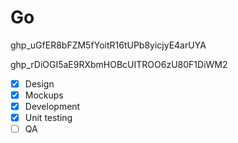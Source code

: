 # Go

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

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


- [x] Design
- [x] Mockups
- [x] Development
- [x] Unit testing
- [ ] QA
